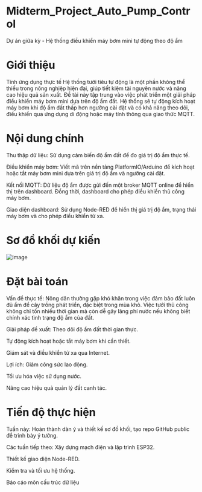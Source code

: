 # Midterm_Project_Auto_Pump_Control
Dự án giữa kỳ - Hệ thống điều khiển máy bơm mini tự động theo độ ẩm

# Giới thiệu
Tính ứng dụng thực tế
Hệ thống tưới tiêu tự động là một phần không thể thiếu trong nông nghiệp hiện đại, giúp tiết kiệm tài nguyên nước và nâng cao hiệu quả sản xuất. Đề tài này tập trung vào việc phát triển một giải pháp điều khiển máy bơm mini dựa trên độ ẩm đất. Hệ thống sẽ tự động kích hoạt máy bơm khi độ ẩm đất thấp hơn ngưỡng cài đặt và có khả năng theo dõi, điều khiển qua ứng dụng di động hoặc máy tính thông qua giao thức MQTT. 

# Nội dung chính
Thu thập dữ liệu: Sử dụng cảm biến độ ẩm đất để đo giá trị độ ẩm thực tế.

Điều khiển máy bơm: Viết mã trên nền tảng PlatformIO/Arduino để kích hoạt hoặc tắt máy bơm mini dựa trên giá trị độ ẩm và ngưỡng cài đặt.

Kết nối MQTT: Dữ liệu độ ẩm được gửi đến một broker MQTT online để hiển thị trên dashboard. Đồng thời, dashboard cho phép điều khiển thủ công máy bơm.

Giao diện dashboard: Sử dụng Node-RED để hiển thị giá trị độ ẩm, trạng thái máy bơm và cho phép điều khiển từ xa.

# Sơ đồ khối dự kiến
![image](https://github.com/user-attachments/assets/a4dbd092-9710-4f8d-acf7-d843e48872d6)

# Đặt bài toán
Vấn đề thực tế: Nông dân thường gặp khó khăn trong việc đảm bảo đất luôn đủ ẩm để cây trồng phát triển, đặc biệt trong mùa khô. Việc tưới thủ công không chỉ tốn nhiều thời gian mà còn dễ gây lãng phí nước nếu không biết chính xác tình trạng độ ẩm của đất.

Giải pháp đề xuất:
Theo dõi độ ẩm đất thời gian thực.

Tự động kích hoạt hoặc tắt máy bơm khi cần thiết.

Giám sát và điều khiển từ xa qua Internet.

Lợi ích:
Giảm công sức lao động.

Tối ưu hóa việc sử dụng nước.

Nâng cao hiệu quả quản lý đất canh tác.

# Tiến độ thực hiện
Tuần này: Hoàn thành dàn ý và thiết kế sơ đồ khối, tạo repo GitHub public để trình bày ý tưởng.

Các tuần tiếp theo:
Xây dựng mạch điện và lập trình ESP32.

Thiết kế giao diện Node-RED.

Kiểm tra và tối ưu hệ thống.

Báo cáo môn cấu trúc dữ liệu 

